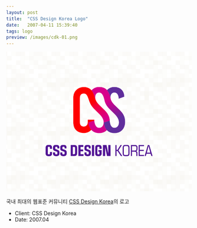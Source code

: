 ```yaml
---
layout: post
title:  "CSS Design Korea Logo"
date:   2007-04-11 15:39:40
tags: logo
preview: /images/cdk-01.png
---
```


![Picture 1](/images/cdk-01.png)

국내 최대의 웹표준 커뮤니티 [CSS Design Korea](http://cssdesign.kr)의 로고

- Client: CSS Design Korea
- Date: 2007.04
